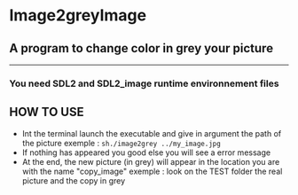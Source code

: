 # Image2greyImage
## A program to change color in grey your picture

-----------------------------------------------
### You need SDL2 and SDL2_image runtime environnement files

## HOW TO USE

- Int the terminal launch the executable and give in argument the path of the picture
exemple : ```sh./image2grey ../my_image.jpg```
- If nothing has appeared you good else you will see a error message
- At the end, the new picture (in grey) will appear in the location you are with the name "copy_image"
exemple : look on the TEST folder the real picture and the copy in grey
